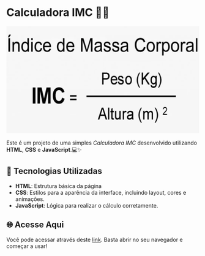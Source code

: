 #  Calculadora IMC 🏋️‍♂️

![Imagem de Capa da calculadora](./capa.webp)

Este é um projeto de uma simples *Calculadora IMC* desenvolvido utilizando **HTML**, **CSS** e **JavaScript**.💻✨

## 🚀 Tecnologias Utilizadas

- **HTML**: Estrutura básica da página
- **CSS**: Estilos para a aparência da interface, incluindo layout, cores e animações.
- **JavaScript**: Lógica para realizar o cálculo corretamente.

## 🌐 Acesse Aqui

Você pode acessar através deste [link](https://marcellofigueiredo.github.io/imc-calculator/). Basta abrir no seu navegador e começar a usar!

